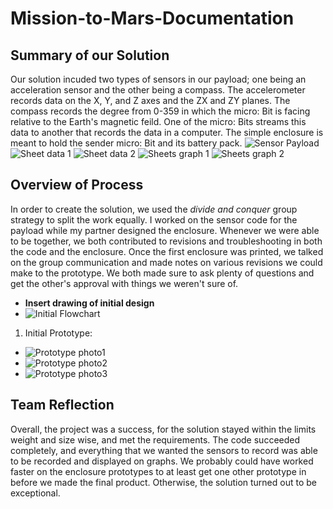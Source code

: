 # Mission-to-Mars-Documentation
## Summary of our Solution
Our solution incuded two types of sensors in our payload; one being an acceleration sensor and the other being a compass. The accelerometer records data on the X, Y, and Z axes and the ZX and ZY planes. The compass records the degree from 0-359 in which the micro: Bit is facing relative to the Earth's magnetic feild. One of the micro: Bits streams this data to another that records the data in a computer. The simple enclosure is meant to hold the sender micro: Bit and its battery pack.
![Sensor Payload](finalexample.jpg)
![Sheet data 1](Sheetdata.jpg)
![Sheet data 2](Sheetdata2.jpg)
![Sheets graph 1](Graphdata.jpg)
![Sheets graph 2](Graphdata2.jpg)
## Overview of Process
In order to create the solution, we used the *divide and conquer* group strategy to split the work equally. I worked on the sensor code for the payload while my partner designed the enclosure. Whenever we were able to be together, we both contributed to revisions and troubleshooting in both the code and the enclosure. Once the first enclosure was printed, we talked on the group communication and made notes on various revisions we could make to the prototype. We both made sure to ask plenty of questions and get the other's approval with things we weren't sure of.
* **Insert drawing of initial design**
* ![Initial Flowchart](Flowchart.jpg)
1. Initial Prototype:
* ![Prototype photo1](Prototypepic1.jpg)
* ![Prototype photo2](Prototypepic2.jpg)
* ![Prototype photo3](Prototypepic3.jpg)
## Team Reflection
Overall, the project was a success, for the solution stayed within the limits weight and size wise, and met the requirements. The code succeeded completely, and everything that we wanted the sensors to record was able to be recorded and displayed on graphs. We probably could have worked faster on the enclosure prototypes to at least get one other prototype in before we made the final product. Otherwise, the solution turned out to be exceptional.
